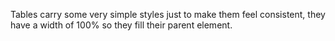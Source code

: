 

Tables carry some very simple styles just to make them feel consistent, they have a width of 100% so they fill their parent element.
